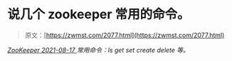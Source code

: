 <!--yml
category: 未分类
date: 0001-01-01 00:00:00
-->

# 说几个 zookeeper 常用的命令。

> 原文：[https://zwmst.com/2077.html](https://zwmst.com/2077.html)

   [ *ZooKeeper* ](https://zwmst.com/zookeeper)*[ <time datetime="2021-08-17T11:22:44+08:00"> 2021-08-17 </time> ](https://zwmst.com/2077.html)  常用命令：ls get set create delete 等。*